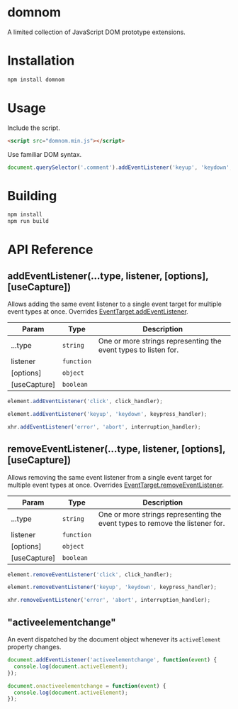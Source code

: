 # domnom
A limited collection of JavaScript DOM prototype extensions.

# Installation
```bash
npm install domnom
```

# Usage
Include the script.

```html
<script src="domnom.min.js"></script>
```
Use familiar DOM syntax.

```javascript
document.querySelector('.comment').addEventListener('keyup', 'keydown', key_handler);
```

# Building
```bash
npm install
npm run build
```

# API Reference

<a name="addEventListener"></a>

## addEventListener(...type, listener, [options], [useCapture])
Allows adding the same event listener to a single event target for multiple event types at once. Overrides [EventTarget.addEventListener](https://developer.mozilla.org/en-US/docs/Web/API/EventTarget/addEventListener).


| Param | Type | Description |
| --- | --- | --- |
| ...type | <code>string</code> | One or more strings representing the event types to listen for. |
| listener | <code>function</code> |  |
| [options] | <code>object</code> |  |
| [useCapture] | <code>boolean</code> |  |

```js
element.addEventListener('click', click_handler);
```
```js
element.addEventListener('keyup', 'keydown', keypress_handler);
```
```js
xhr.addEventListener('error', 'abort', interruption_handler);
```
<a name="removeEventListener"></a>

## removeEventListener(...type, listener, [options], [useCapture])
Allows removing the same event listener from a single event target for multiple event types at once. Overrides [EventTarget.removeEventListener](https://developer.mozilla.org/en-US/docs/Web/API/EventTarget/removeEventListener).


| Param | Type | Description |
| --- | --- | --- |
| ...type | <code>string</code> | One or more strings representing the event types to remove the listener for. |
| listener | <code>function</code> |  |
| [options] | <code>object</code> |  |
| [useCapture] | <code>boolean</code> |  |

```js
element.removeEventListener('click', click_handler);
```
```js
element.removeEventListener('keyup', 'keydown', keypress_handler);
```
```js
xhr.removeEventListener('error', 'abort', interruption_handler);
```
<a name="event_activeelementchange"></a>

## "activeelementchange"
An event dispatched by the document object whenever its <code>activeElement</code> property changes.

```js
document.addEventListener('activeelementchange', function(event) {
  console.log(document.activeElement);
});
```
```js
document.onactiveelementchange = function(event) {
  console.log(document.activeElement);
});
```
